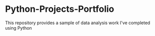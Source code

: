 # Python-Projects-Portfolio
This repository provides a sample of data analysis work I've completed using Python
